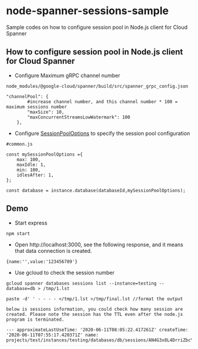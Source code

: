 # node-spanner-sessions-sample

Sample codes on how to configure session pool in Node.js client for Cloud Spanner

## How to configure session pool in Node.js client for Cloud Spanner

+ Configure Maximum gRPC channel number
```
node_modules/@google-cloud/spanner/build/src/spanner_grpc_config.json

"channelPool": {
        #increase channel number, and this channel number * 100 = maximum sessions number
        "maxSize": 10,
        "maxConcurrentStreamsLowWatermark": 100
    },
```

+ Configure [SessionPoolOptions](https://github.com/googleapis/nodejs-spanner/blob/master/src/session-pool.ts) to specify the session pool configuration
```
#common.js

const mySessionPoolOptions ={
    max: 100,
    maxIdle: 1,
    min: 100,
    idlesAfter: 1, 
};

const database = instance.database(databaseId,mySessionPoolOptions);
```

## Demo

+ Start express
```
npm start
```

+ Open http://localhost:3000, see the following response, and it means that data connection is created.
```
{name:'',value:'123456789'}
```

+ Use gcloud to check the session number
```
gcloud spanner databases sessions list --instance=testing --database=db > /tmp/1.lst

paste -d' ' - - - - </tmp/1.lst >/tmp/final.lst //format the output

below is sessions information, you could check how many session are created. Please note the session has the TTL even after the node.js program is terminated.

--- approximateLastUseTime: '2020-06-11T08:05:22.417261Z' createTime: '2020-06-11T07:55:17.420371Z' name: projects/test/instances/testing/databases/db/sessions/AN4G3x8L4DrriZbcY0fbsJYVev8awfQce8JcOZHXwNcsVekkLxasCUb_gc65qw
```
